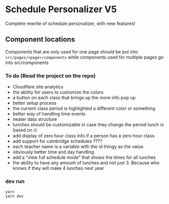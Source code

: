 # Schedule Personalizer V5
Complete rewrite of schedule personalizer, with new features!

## Component locations
Components that are only used for one page should be put into `src/pages/<page>/components` while components used for multiple pages go into src/components

### To do (Read the project on the repo)
- Cloudflare site analytics
- the ability for users to customize the colors
- a button on each class that brings up the more info pop up
- better setup process
- the current class period is highlighted a different color or something
- better way of handling time events
- neater data structure
- lunches should be customizable in case they change the period lunch is based on 🙄
- add display of zero hour class info if a person has a zero hour class
- add support for cambridge schedules ????
- each teacher name is a variable with the id thingy as the value
- obviously better time and day handling
- add a “view full schedule mode” that shows the times for all lunches
- the ability to have any amount of lunches and not just 3. Because who knows if they will make 4 lunches next year

### dev run
```
yarn
yarn dev
```